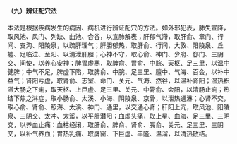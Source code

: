 #### （九）辨证配穴法

  本法是根据疾病发生的病因、病机进行辨证配穴的方法。如外邪犯表，肺失宣降，取风池、风门、列缺、曲池、合谷，以宣肺解表；肝郁气滯，取肝俞、章门、行间、支沟、阳陵泉，以疏肝理气；肝胆郁热，取肝俞、行间，大敦、阳陵泉、丘墟、足临泣、至阳、以清泄肝胆；心神不守，取心俞、神门、少府、郄门、三阴交、间使，以养心安神；脾胃虚寒，取脾俞、胃俞、中脘、天枢、足三里，以温中健脾；中气不足，脾虚下陷，取脾俞、中脘、足三里、膻中、气海、百会，以补中益气；肾阳亏虚，取肾俞、志室、命门、关元、气海、然谷，以温补肾阳；湿热积滞大肠之下痢，取天枢、上巨虚、足三里、关元、中膂俞、会阳，以清肠止痢；热结下焦之淋症，取小肠俞、太溪、小海、阴陵泉、京骨，以泄热通淋；心肾不交，取心俞、肾俞、照海、太溪、神门、通里，以交通心肾；肝阳上亢，取风池、阳陵泉、三阴交、太冲、太溪，以平肝潜阳；血虚头痛，取上星、血海、足三里、三阴交，以养血止痛：血枯经闭，取肝俞、脾俞、肾俞、膈俞、关元、足三里、三阴交，以补气养血；胃热乳痈、取膺窗、下巨虚、丰隆、温溜，以清热散结。
